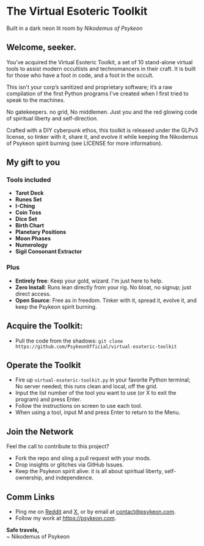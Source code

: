 # The Virtual Esoteric Toolkit
Built in a dark neon lit room by *Nikodemus of Psykeon*

## Welcome, seeker.
You’ve acquired the Virtual Esoteric Toolkit, a set of 10 stand-alone virtual tools to assist modern occultists and technomancers in their craft. It is built for those who have a foot in code, and a foot in the occult.

This isn't your corp’s sanitized and proprietary software; it’s a raw compilation of the first Python programs I've created when I first tried to speak to the machines. 

No gatekeepers. no grid, No middlemen. Just you and the red glowing code of spiritual liberty and self-direction.

Crafted with a DIY cyberpunk ethos, this toolkit is released under the GLPv3 license, so tinker with it, share it, and evolve it while keeping the Nikodemus of Psykeon spirit burning (see LICENSE for more information).  

## My gift to you
### Tools included
- **Tarot Deck**
- **Runes Set**
- **I-Ching**
- **Coin Toss**
- **Dice Set**
- **Birth Chart**
- **Planetary Positions**
- **Moon Phases**
- **Numerology**
- **Sigil Consonant Extractor**
### Plus
- **Entirely free**: Keep your gold, wizard. I'm just here to help.  
- **Zero Install**: Runs lean directly from your rig. No bloat, no signup; just direct access.  
- **Open Source**: Free as in freedom. Tinker with it, spread it, evolve it, and keep the Psykeon spirit burning.

## Acquire the Toolkit:  
- Pull the code from the shadows: `git clone https://github.com/PsykeonOfficial/virtual-esoteric-toolkit`  

## Operate the Toolkit
- Fire up `virtual-esoteric-toolkit.py` in your favorite Python terminal; No server needed; this runs clean and local, off the grid.
- Input the list number of the tool you want to use (or X to exit the program) and press Enter.
- Follow the instructions on screen to use each tool.
- When using a tool, input M and press Enter to return to the Menu.

## Join the Network
Feel the call to contribute to this project?  
- Fork the repo and sling a pull request with your mods.  
- Drop insights or glitches via GitHub Issues.  
- Keep the Psykeon spirit alive: it is all about spiritual liberty, self-ownership, and independence.

## Comm Links
- Ping me on [Reddit](https://www.reddit.com/user/PsykeonOfficial/) and [X](https://x.com/PsykeonOfficial), or by email at contact@psykeon.com.  
- Follow my work at https://psykeon.com.  

**Safe travels,**  
~ Nikodemus of Psykeon